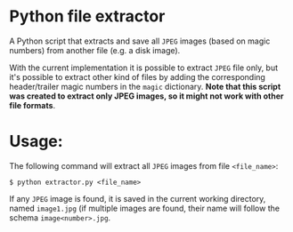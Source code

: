 # Python file extractor
A Python script that extracts and save all `JPEG` images (based on magic numbers) from another file (e.g. a disk image).

With the current implementation it is possible to extract `JPEG` file only, but it's possible to extract other kind of files by adding the corresponding header/trailer magic numbers in the `magic` dictionary. **Note that this script was created to extract only JPEG images, so it might not work with other file formats**.

# Usage:
The following command will extract all `JPEG` images from file `<file_name>`:

    $ python extractor.py <file_name>

If any `JPEG` image is found, it is saved in the current working directory, named `image1.jpg` (if multiple images are found, their name will follow the schema `image<number>.jpg`.
